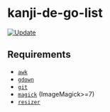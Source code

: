 # kanji-de-go-list

[![Update](
  <https://github.com/eggplants/kanji-de-go-list/actions/workflows/update.yml/badge.svg>
  )](
  <https://github.com/eggplants/kanji-de-go-list/actions/workflows/update.yml>
)

## Requirements

- [`awk`](http://awklang.org/)
- [`gdown`](https://github.com/wkentaro/gdown)
- [`git`](https://git-scm.com/)
- [`magick`](https://imagemagick.org/) (ImageMagick>=7)
- [`resizer`](https://github.com/Cykooz/fast_image_resize/tree/main/resizer)
